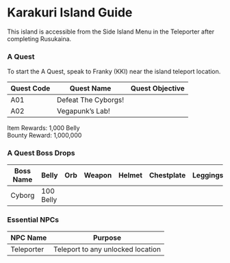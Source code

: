 # Karakuri Island Guide

This island is accessible from the Side Island Menu in the Teleporter after completing Rusukaina.

### A Quest

To start the A Quest, speak to Franky (KKI) near the island teleport location.

| Quest Code| Quest Name            | Quest Objective|
|-----------|-----------            |-----------|
| A01       | Defeat The Cyborgs!   ||
| A02       | Vegapunk’s Lab!       ||

Item Rewards: 1,000 Belly<br>
Bounty Reward: 1,000,000

### A Quest Boss Drops

| Boss Name | Belly      | Orb       | Weapon    | Helmet    | Chestplate | Leggings  | Boots     | Other     |
|-----------|----------- |-----------|-----------|-----------|----------- |-----------|-----------|-----------|
| Cyborg    | 100 Belly  |           |           |           |            |           |           |           |

### Essential NPCs

| NPC Name              | Purpose                                   |
|-------------          |-----------                                |
| Teleporter            | Teleport to any unlocked location         |
